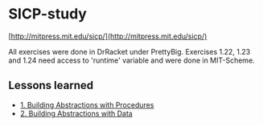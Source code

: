 # SICP-study

[http://mitpress.mit.edu/sicp/](http://mitpress.mit.edu/sicp/)

All exercises were done in DrRacket under PrettyBig. Exercises 1.22, 1.23  and 1.24 need access to 'runtime' variable and were done in MIT-Scheme.

## Lessons learned

* [1. Building Abstractions with Procedures](/ernestas/SICP-study/blob/master/lessons_learned/1-Building_Abstractions_with_Procedures.md)
* [2. Building Abstractions with Data](/ernestas/SICP-study/blob/master/lessons_learned/2-Building_Abstractions_with_Data.md)
